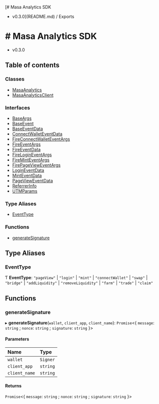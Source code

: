 [# Masa Analytics SDK
 - v0.3.0](README.md) / Exports

# # Masa Analytics SDK
 - v0.3.0

## Table of contents

### Classes

- [MasaAnalytics](classes/MasaAnalytics.md)
- [MasaAnalyticsClient](classes/MasaAnalyticsClient.md)

### Interfaces

- [BaseArgs](interfaces/BaseArgs.md)
- [BaseEvent](interfaces/BaseEvent.md)
- [BaseEventData](interfaces/BaseEventData.md)
- [ConnectWalletEventData](interfaces/ConnectWalletEventData.md)
- [FireConnectWalletEventArgs](interfaces/FireConnectWalletEventArgs.md)
- [FireEventArgs](interfaces/FireEventArgs.md)
- [FireEventData](interfaces/FireEventData.md)
- [FireLoginEventArgs](interfaces/FireLoginEventArgs.md)
- [FireMintEventArgs](interfaces/FireMintEventArgs.md)
- [FirePageViewEventArgs](interfaces/FirePageViewEventArgs.md)
- [LoginEventData](interfaces/LoginEventData.md)
- [MintEventData](interfaces/MintEventData.md)
- [PageViewEventData](interfaces/PageViewEventData.md)
- [ReferrerInfo](interfaces/ReferrerInfo.md)
- [UTMParams](interfaces/UTMParams.md)

### Type Aliases

- [EventType](modules.md#eventtype)

### Functions

- [generateSignature](modules.md#generatesignature)

## Type Aliases

### EventType

Ƭ **EventType**: ``"pageView"`` \| ``"login"`` \| ``"mint"`` \| ``"connectWallet"`` \| ``"swap"`` \| ``"bridge"`` \| ``"addLiquidity"`` \| ``"removeLiquidity"`` \| ``"farm"`` \| ``"trade"`` \| ``"claim"``

## Functions

### generateSignature

▸ **generateSignature**(`wallet`, `client_app`, `client_name`): `Promise`\<\{ `message`: `string` ; `nonce`: `string` ; `signature`: `string`  }\>

#### Parameters

| Name | Type |
| :------ | :------ |
| `wallet` | `Signer` |
| `client_app` | `string` |
| `client_name` | `string` |

#### Returns

`Promise`\<\{ `message`: `string` ; `nonce`: `string` ; `signature`: `string`  }\>
